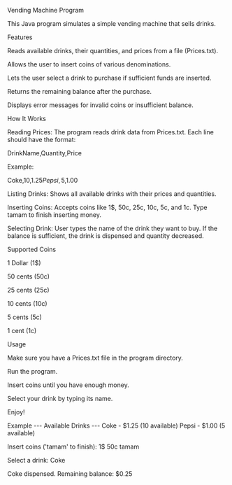 Vending Machine Program

This Java program simulates a simple vending machine that sells drinks.

Features

Reads available drinks, their quantities, and prices from a file (Prices.txt).

Allows the user to insert coins of various denominations.

Lets the user select a drink to purchase if sufficient funds are inserted.

Returns the remaining balance after the purchase.

Displays error messages for invalid coins or insufficient balance.

How It Works

Reading Prices: The program reads drink data from Prices.txt. Each line should have the format:

DrinkName,Quantity,Price


Example:

Coke,10,$1.25
Pepsi,5,$1.00


Listing Drinks: Shows all available drinks with their prices and quantities.

Inserting Coins: Accepts coins like 1$, 50c, 25c, 10c, 5c, and 1c. Type tamam to finish inserting money.

Selecting Drink: User types the name of the drink they want to buy. If the balance is sufficient, the drink is dispensed and quantity decreased.

Supported Coins

1 Dollar (1$)

50 cents (50c)

25 cents (25c)

10 cents (10c)

5 cents (5c)

1 cent (1c)

Usage

Make sure you have a Prices.txt file in the program directory.

Run the program.

Insert coins until you have enough money.

Select your drink by typing its name.

Enjoy!

Example
--- Available Drinks ---
Coke - $1.25 (10 available)
Pepsi - $1.00 (5 available)

Insert coins ('tamam' to finish):
1$
50c
tamam

Select a drink:
Coke

Coke dispensed. Remaining balance: $0.25


